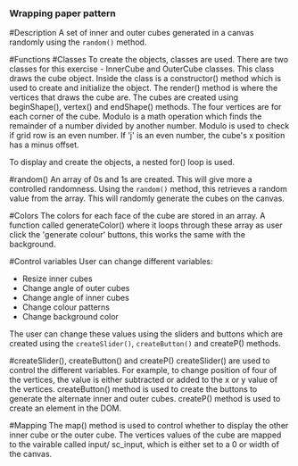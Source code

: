 ### Wrapping paper pattern

#Description
A set of inner and outer cubes generated in a canvas randomly using the `random()` method.

#Functions
#Classes
To create the objects, classes are used. There are two classes for this exercise - InnerCube and OuterCube classes. This class draws the cube object. Inside the class is a constructor() method which is used to create and initialize the object. The render() method is where the vertices that draws the cube are. The cubes are created using beginShape(), vertex() and endShape() methods. The four vertices are for each corner of the cube. Modulo is a math operation which finds the remainder of a number divided by another number. Modulo is used to check if grid row is an even number. If 'j' is an even number, the cube's x position has a minus offset.

To display and create the objects, a nested for() loop is used.

#random()
An array of 0s and 1s are created. This will give more a controlled randomness. Using the `random()` method, this retrieves a random value from the array. This will randomly generate the cubes on the canvas.

#Colors
The colors for each face of the cube are stored in an array. A function called generateColor() where it loops through these array as user click the 'generate colour' buttons, this works the same with the background.

#Control variables
User can change different variables:
- Resize inner cubes
- Change angle of outer cubes
- Change angle of inner cubes
- Change colour patterns
- Change background color

The user can change these values using the sliders and buttons which are created using the `createSlider()`, `createButton()` and createP() methods.

#createSlider(), createButton() and createP()
createSlider() are used to control the different variables. For example, to change position of four of the vertices, the  value is either subtracted or added to the x or y value of the vertices. createButton() method is used to create the buttons to generate the alternate inner and outer cubes. createP() method is used to create an element in the DOM.

#Mapping
The map() method is used to control whether to display the other inner cube or the outer cube. The vertices values of the cube are mapped to the vairable called input/ sc_input, which is either set to a 0 or width of the canvas.  
